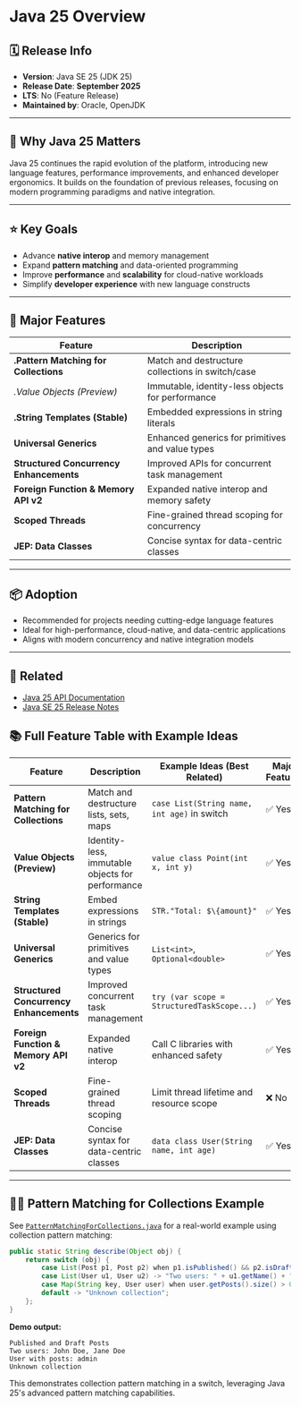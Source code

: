 # Java 25 Overview

## 🗓️ Release Info

- **Version**: Java SE 25 (JDK 25)
- **Release Date**: **September 2025**
- **LTS**: No (Feature Release)
- **Maintained by**: Oracle, OpenJDK

---

## 🚀 Why Java 25 Matters

Java 25 continues the rapid evolution of the platform, introducing new language features, performance improvements, and enhanced developer ergonomics. It builds on the foundation of previous releases, focusing on modern programming paradigms and native integration.

---

## ⭐ Key Goals

- Advance **native interop** and memory management
- Expand **pattern matching** and data-oriented programming
- Improve **performance** and **scalability** for cloud-native workloads
- Simplify **developer experience** with new language constructs

---

## 🧩 Major Features

| Feature                                 | Description                                              |
|-----------------------------------------| -------------------------------------------------------- |
| **.Pattern Matching for Collections**   | Match and destructure collections in switch/case         |
| *.*Value Objects (Preview)**            | Immutable, identity-less objects for performance         |
| **.String Templates (Stable)**          | Embedded expressions in string literals                  |
| **Universal Generics**                  | Enhanced generics for primitives and value types         |
| **Structured Concurrency Enhancements** | Improved APIs for concurrent task management             |
| **Foreign Function & Memory API v2**    | Expanded native interop and memory safety                |
| **Scoped Threads**                      | Fine-grained thread scoping for concurrency              |
| **JEP: Data Classes**                   | Concise syntax for data-centric classes                  |

---

## 📦 Adoption

- Recommended for projects needing cutting-edge language features
- Ideal for high-performance, cloud-native, and data-centric applications
- Aligns with modern concurrency and native integration models

---

## 🔗 Related

- [Java 25 API Documentation](https://docs.oracle.com/en/java/javase/25/docs/api/)
- [Java SE 25 Release Notes](https://www.oracle.com/java/technologies/javase/25-relnote.html)

## 📚 Full Feature Table with Example Ideas

| Feature                                        | Description                                              | Example Ideas (Best Related)                                  | Major Feature? |
|------------------------------------------------|----------------------------------------------------------|----------------------------------------------------------------|----------------|
| **Pattern Matching for Collections**           | Match and destructure lists, sets, maps                  | `case List(String name, int age)` in switch                    | ✅ Yes         |
| **Value Objects (Preview)**                    | Identity-less, immutable objects for performance         | `value class Point(int x, int y)`                              | ✅ Yes         |
| **String Templates (Stable)**                  | Embed expressions in strings                             | `STR."Total: $\{amount}"`                                    | ✅ Yes         |
| **Universal Generics**                         | Generics for primitives and value types                  | `List<int>`, `Optional<double>`                                | ✅ Yes         |
| **Structured Concurrency Enhancements**        | Improved concurrent task management                      | `try (var scope = StructuredTaskScope...)`                     | ✅ Yes         |
| **Foreign Function & Memory API v2**           | Expanded native interop                                  | Call C libraries with enhanced safety                          | ✅ Yes         |
| **Scoped Threads**                             | Fine-grained thread scoping                              | Limit thread lifetime and resource scope                       | ❌ No          |
| **JEP: Data Classes**                          | Concise syntax for data-centric classes                  | `data class User(String name, int age)`                        | ✅ Yes         |

---

## 🧑‍💻 Pattern Matching for Collections Example

See [`PatternMatchingForCollections.java`](java-examples/src/main/java/br/dev/PatternMatchingForCollections.java) for a real-world example using collection pattern matching:

```java
public static String describe(Object obj) {
    return switch (obj) {
        case List(Post p1, Post p2) when p1.isPublished() && p2.isDraft() -> "Published and Draft Posts";
        case List(User u1, User u2) -> "Two users: " + u1.getName() + ", " + u2.getName();
        case Map(String key, User user) when user.getPosts().size() > 0 -> "User with posts: " + key;
        default -> "Unknown collection";
    };
}
```

**Demo output:**
```
Published and Draft Posts
Two users: John Doe, Jane Doe
User with posts: admin
Unknown collection
```

This demonstrates collection pattern matching in a switch, leveraging Java 25's advanced pattern matching capabilities.

